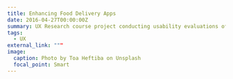 ```yaml
---
title: Enhancing Food Delivery Apps
date: 2016-04-27T00:00:00Z
summary: UX Research course project conducting usability evaluations of food delivery applications
tags:
  - UX
external_link: """
image:
  caption: Photo by Toa Heftiba on Unsplash
  focal_point: Smart
---
```


